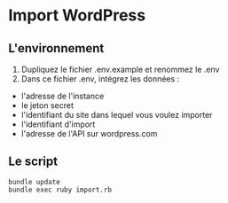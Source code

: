 # Import WordPress

## L'environnement

1. Dupliquez le fichier .env.example et renommez le .env
2. Dans ce fichier .env, intégrez les données :
- l'adresse de l'instance
- le jeton secret
- l'identifiant du site dans lequel vous voulez importer
- l'identifiant d'import
- l'adresse de l'API sur wordpress.com

## Le script

```
bundle update
bundle exec ruby import.rb
```
